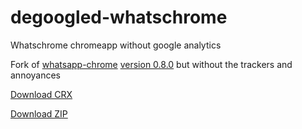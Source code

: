 # degoogled-whatschrome
Whatschrome chromeapp without google analytics

Fork of [whatsapp-chrome](https://github.com/julman99/whatsapp-chrome) [version 0.8.0](https://robwu.nl/crxviewer/?crx=https%3A%2F%2Fchrome.google.com%2Fwebstore%2Fdetail%2Fwhatschrome%2Fbgkodfmeijboinjdegggmkbkjfiagaan) but without the trackers and annoyances

[Download CRX](https://raw.githubusercontent.com/Nimityx/degoogled-whatschrome/main/degoogled-whatschrome-0.8.0.crx)

[Download ZIP](https://raw.githubusercontent.com/Nimityx/degoogled-whatschrome/main/degoogled-whatschrome-0.8.0.zip)
